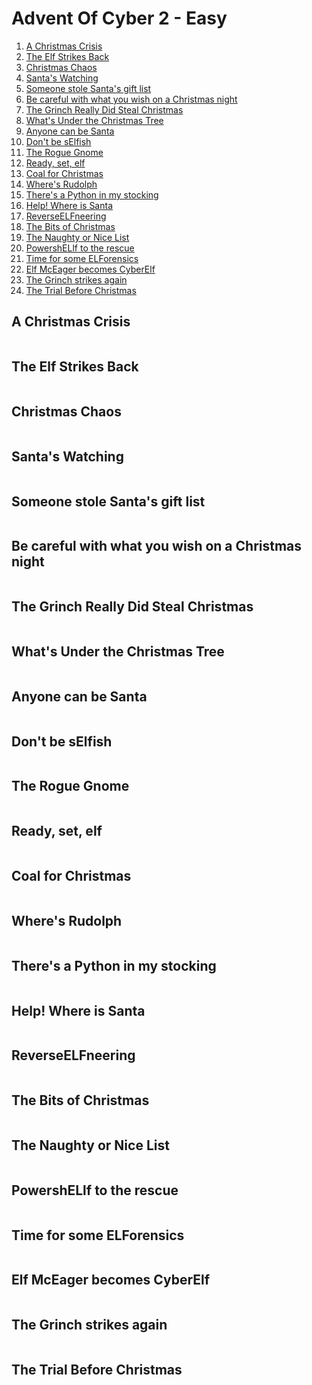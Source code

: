# Advent Of Cyber 2 - Easy

1. [A Christmas Crisis](#a-christmas-crisis)
2. [The Elf Strikes Back](#the-elf-strikes-back)
3. [Christmas Chaos](#christmas-chaos)
4. [Santa's Watching](#santas-watching)
5. [Someone stole Santa's gift list](#someone-stole-santas-gift-list)
6. [Be careful with what you wish on a Christmas night](#be-careful-with-what-you-wish-on-a-christmas-night)
7. [The Grinch Really Did Steal Christmas](#the-grinch-really-did-steal-christmas)
8. [What's Under the Christmas Tree](#whats-under-the-christmas-tree)
9. [Anyone can be Santa](#anyone-can-be-santa)
10. [Don't be sElfish](#dont-be-selfish)
11. [The Rogue Gnome](#the-rogue-gnome)
12. [Ready, set, elf](#ready-set-elf)
13. [Coal for Christmas](#coal-for-christmas)
14. [Where's Rudolph](#wheres-rudolph)
15. [There's a Python in my stocking](#theres-a-python-in-my-stocking)
16. [Help! Where is Santa](#help-where-is-santa)
17. [ReverseELFneering](#reverseelfneering)
18. [The Bits of Christmas](#the-bits-of-christmas)
19. [The Naughty or Nice List](#the-naughty-or-nice-list)
20. [PowershELlf to the rescue](#powershellf-to-the-rescue)
21. [Time for some ELForensics](#time-for-some-elforensics)
22. [Elf McEager becomes CyberElf](#elf-mceager-becomes-cyberelf)
23. [The Grinch strikes again](#the-grinch-strikes-again)
24. [The Trial Before Christmas](#the-trial-before-christmas)

## A Christmas Crisis

```shell
```

## The Elf Strikes Back

```shell
```

## Christmas Chaos

```shell
```

## Santa's Watching

```shell
```

## Someone stole Santa's gift list

```shell
```

## Be careful with what you wish on a Christmas night

```shell
```

## The Grinch Really Did Steal Christmas

```shell
```

## What's Under the Christmas Tree

```shell
```

## Anyone can be Santa

```shell
```

## Don't be sElfish

```shell
```

## The Rogue Gnome

```shell
```

## Ready, set, elf

```shell
```

## Coal for Christmas

```shell
```

## Where's Rudolph

```shell
```

## There's a Python in my stocking

```shell
```

## Help! Where is Santa

```shell
```

## ReverseELFneering

```shell
```

## The Bits of Christmas

```shell
```

## The Naughty or Nice List

```shell
```

## PowershELlf to the rescue

```shell
```

## Time for some ELForensics

```shell
```

## Elf McEager becomes CyberElf

```shell
```

## The Grinch strikes again

```shell
```

## The Trial Before Christmas

```shell
```
